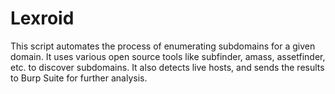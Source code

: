 # Lexroid
This script automates the process of enumerating subdomains for a given domain. It uses various open source tools like subfinder, amass, assetfinder, etc. to discover subdomains. It also detects live hosts, and sends the results to Burp Suite for further analysis.
